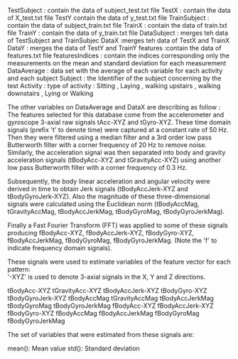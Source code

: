 TestSubject : contain the data of subject_test.txt file
TestX : contain the data of X_test.txt file
TestY contain the data of y_test.txt file
TrainSubject : contain the data of subject_train.txt file
TrainX : contain the data of train.txt file
TrainY : contain the data of y_train.txt file
DataSubject  : merges teh data of TestSubject and TrainSubjec
DataX  :merges teh data of TestX and TrainX
DataY : merges the data of TestY and TrainY
features :contain the data of features.txt file
featuresIndices : contain the indices corresponding only the measurements on the mean and standard deviation for each measurement
DataAverage : data set with the average of each variable for each activity and each subject
Subject : the Identifier of the subject concerning by the test
Activity : type of activity : Sitting , Laying , walking upstairs , walking downstairs , Lying or Walking

The other variables on DataAverage and DataX are describing as follow  : 
The features selected for this database come from the accelerometer and gyroscope 3-axial raw signals tAcc-XYZ and tGyro-XYZ. These time domain signals (prefix 't' to denote time) were captured at a constant rate of 50 Hz. Then they were filtered using a median filter and a 3rd order low pass Butterworth filter with a corner frequency of 20 Hz to remove noise. Similarly, the acceleration signal was then separated into body and gravity acceleration signals (tBodyAcc-XYZ and tGravityAcc-XYZ) using another low pass Butterworth filter with a corner frequency of 0.3 Hz. 

Subsequently, the body linear acceleration and angular velocity were derived in time to obtain Jerk signals (tBodyAccJerk-XYZ and tBodyGyroJerk-XYZ). Also the magnitude of these three-dimensional signals were calculated using the Euclidean norm (tBodyAccMag, tGravityAccMag, tBodyAccJerkMag, tBodyGyroMag, tBodyGyroJerkMag). 

Finally a Fast Fourier Transform (FFT) was applied to some of these signals producing fBodyAcc-XYZ, fBodyAccJerk-XYZ, fBodyGyro-XYZ, fBodyAccJerkMag, fBodyGyroMag, fBodyGyroJerkMag. (Note the 'f' to indicate frequency domain signals). 

These signals were used to estimate variables of the feature vector for each pattern:  
'-XYZ' is used to denote 3-axial signals in the X, Y and Z directions.

tBodyAcc-XYZ
tGravityAcc-XYZ
tBodyAccJerk-XYZ
tBodyGyro-XYZ
tBodyGyroJerk-XYZ
tBodyAccMag
tGravityAccMag
tBodyAccJerkMag
tBodyGyroMag
tBodyGyroJerkMag
fBodyAcc-XYZ
fBodyAccJerk-XYZ
fBodyGyro-XYZ
fBodyAccMag
fBodyAccJerkMag
fBodyGyroMag
fBodyGyroJerkMag

The set of variables that were estimated from these signals are: 

mean(): Mean value
std(): Standard deviation

